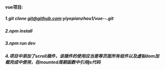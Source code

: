 #### vue项目:

##### 1.git clone git@github.com:yiyepianzhou1/vue--.git 

##### 2.npm install

##### 3.npm run dev

##### 4.项目中添加了scroll插件，该插件的使用应当是等页面所有组件以及虚拟dom加载完成中使用，在mounted周期函数中引用js代码

